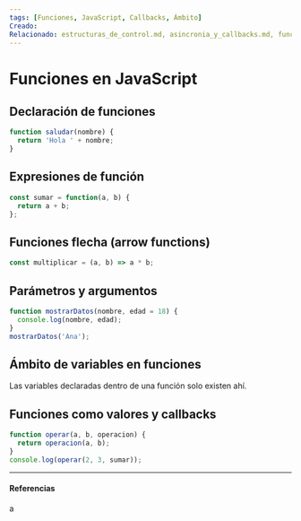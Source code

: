 ```yaml
---
tags: [Funciones, JavaScript, Callbacks, Ámbito]
Creado: 
Relacionado: estructuras_de_control.md, asincronia_y_callbacks.md, funcional_programming.md
---
```


# Funciones en JavaScript

## Declaración de funciones
```js
function saludar(nombre) {
  return 'Hola ' + nombre;
}
```

## Expresiones de función
```js
const sumar = function(a, b) {
  return a + b;
};
```

## Funciones flecha (arrow functions)
```js
const multiplicar = (a, b) => a * b;
```

## Parámetros y argumentos
```js
function mostrarDatos(nombre, edad = 18) {
  console.log(nombre, edad);
}
mostrarDatos('Ana');
```

## Ámbito de variables en funciones
Las variables declaradas dentro de una función solo existen ahí.

## Funciones como valores y callbacks
```js
function operar(a, b, operacion) {
  return operacion(a, b);
}
console.log(operar(2, 3, sumar));
```

---
#### Referencias
a 